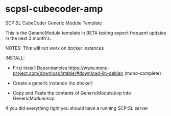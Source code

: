 # scpsl-cubecoder-amp
SCP:SL CubeCoder Generic Module Template


This is the GenericModule template in BETA testing expect frequent updates in the next 3 month's.

NOTES:
This will not work on docker instances

INSTALL:

- First install Dependancies
     https://www.mono-project.com/download/stable/#download-lin-debian
     (mono-complete)

- Create a generic instance (no docker)

- Copy and Paste the contents of GenericModule.kvp into GenericModule.kvp

If you did everything right you should have a running SCP:SL server
